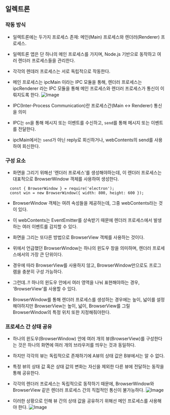## 일렉트론



### 작동 방식
 - 일렉트론에는 두가지 프로세스 존재: 메인(Main) 프로세스와 렌더러(Renderer) 프로세스.
 - 일렉트론 앱은 단 하나의 메인 프로세스를 가지며, Node.js 기반으로 동작하고 여러 렌더러 프로세스들을 관리한다.
 - 각각의 렌데러 프로세스는 서로 독립적으로 작동한다.
 - 메인 프로세스는 ipcMain 이라는 IPC 모듈을 통해, 렌더러 프로세스는 ipcRenderer 라는 IPC 모듈을 통해 메인 프로세스와 렌더러 프로세스가 통신이 이뤄지도록 한다.
   ![Image](https://github.com/user-attachments/assets/d3fbd2b0-4e36-4b0e-94af-e9ebaba5bb3b)
   
 - IPC(Inter-Process Communication)란 프로세스간(Main <-> Renderer) 통신을 의미
 - IPC는 `on`을 통해 메시지 또는 이벤트를 수신하고, `send`를 통해 메시지 또는 이벤트를 전달한다.
 - ipcMain에서는 `send`가 아닌 reply로 회신하거나, webContents의 send를 사용하여 회신한다.

### 구성 요소
 - 화면을 그리기 위해선 '렌더러 프로세스'를 생성해야하는데, 이 렌더러 프로세스는 대표적으로 BrowserWindow 객체를 사용하여 생성한다.
```
  const { BrowserWindow } = require('electron');
  const win = new BrowserWindow({ width: 800, height: 600 });
```

 - BrowserWindow 객체는 여려 속성들을 제공하는데, 그중 webContents라는 것이 있다.
 - 이 webContents는 EventEmitter를 상속받기 때문에 렌더러 프로세스에서 발생하는 여러 이벤트를 감지할 수 있다.

 - 화면을 그리는 또다른 방법으로 BrowserView 객체를 사용하는 것이다. 
 - 위에서 언급했던 BrowserWindow는 하나의 윈도우 창을 의미하며, 렌더러 프로세스에서의 가장 큰 단위이다.
 - 경우에 따라 BrowserView를 사용하지 않고, BrowserWindow만으로도 프로그램을 충분히 구성 가능하다.
 - 그런데..!! 하나의 윈도우 안에서 여러 영역을 나눠 표현해야하는 경우, 'BrowserView'를 사용할 수 있다.
 - BrowserWindow를 통해 렌더러 프로세스를 생성하는 경우에는 높이, 넓이를 설정해야하지만 BrowserView는 높이, 넓이, BrowserView를 그릴 BrowserWindow의 특정 위치 또한 지정해줘야한다.

### 프로세스 간 상태 공유
 - 하나의 윈도우(BrowserWindow) 안에 여러 개의 뷰(BrowserView)를 구성한다는 것은 하나의 화면에 여러 개의 브라우저를 띄우는 것과 동일하다. 
 - 하지만 각각의 뷰는 독립적으로 존재하기에 A뷰의 상태 값은 B뷰에서는 알 수 없다.
 - 특정 뷰의 상태 값 혹은 상태 값의 변화는 자신을 제외한 다른 뷰에 전달하는 동작을 통해 공유한다.
 - 각각의 렌더러 프로세스는 독립적으로 동작하기 때문에, BrowserWindow와 BrowserView 같은 렌더러 프로세스 간의 직접적인 통신이 불가능하다.
   ![Image](https://github.com/user-attachments/assets/f461be3e-27c8-4eb3-9713-30e24ab47274)
   
 - 이러한 상황으로 인해 뷰 간의 상태 값을 공유하기 위해선 메인 프로세스를 사용해야 한다.
   ![Image](https://github.com/user-attachments/assets/5d00a417-3543-4bb3-9f4b-0a46865c06a0)
